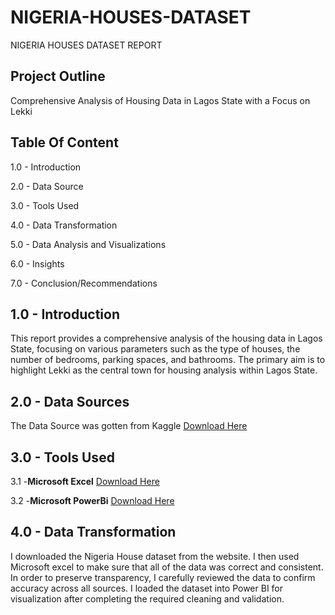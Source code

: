 # NIGERIA-HOUSES-DATASET
NIGERIA HOUSES DATASET REPORT
## Project Outline
Comprehensive Analysis of Housing Data in Lagos State with a Focus on Lekki
## Table Of Content
1.0 - Introduction

2.0 - Data Source

3.0 - Tools Used

4.0 - Data Transformation

5.0 - Data Analysis and Visualizations

6.0 - Insights

7.0 - Conclusion/Recommendations

## 1.0 - Introduction
This report provides a comprehensive analysis of the housing data in Lagos State, focusing on various parameters such as the type of houses, the number of bedrooms, parking spaces, and bathrooms. The primary aim is to highlight Lekki as the central town for housing analysis within Lagos State.

 ## 2.0 - Data Sources
The Data Source was gotten from Kaggle [Download Here](https://www.kaggle.com/datasets/abdullahiyunus/nigeria-houses-and-prices-dataset)

## 3.0 - Tools Used
3.1 -**Microsoft Excel** [Download Here](www.microsoft.com)

3.2 -**Microsoft PowerBi** [Download Here](www.microsoft.com)


## 4.0 - Data Transformation

I downloaded the Nigeria House dataset from the website. I then used Microsoft excel to make sure that all of the data was correct and consistent. In order to preserve transparency, I carefully reviewed the data to confirm accuracy across all sources. I loaded the dataset into Power BI for visualization after completing the required cleaning and validation.
